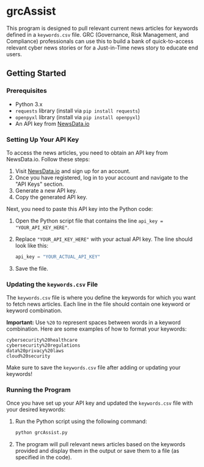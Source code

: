 
# grcAssist

This program is designed to pull relevant current news articles for keywords defined in a `keywords.csv` file. GRC (Governance, Risk Management, and Compliance) professionals can use this to build a bank of quick-to-access relevant cyber news stories or for a Just-in-Time news story to educate end users.

## Getting Started

### Prerequisites

- Python 3.x
- `requests` library (install via `pip install requests`)
- `openpyxl` library (install via `pip install openpyxl`)
- An API key from [NewsData.io](https://newsdata.io/)

### Setting Up Your API Key

To access the news articles, you need to obtain an API key from NewsData.io. Follow these steps:

1. Visit [NewsData.io](https://newsdata.io/) and sign up for an account.
2. Once you have registered, log in to your account and navigate to the "API Keys" section.
3. Generate a new API key.
4. Copy the generated API key.

Next, you need to paste this API key into the Python code:

1. Open the Python script file that contains the line `api_key = "YOUR_API_KEY_HERE"`.
2. Replace `"YOUR_API_KEY_HERE"` with your actual API key. The line should look like this:

   ```python
   api_key = "YOUR_ACTUAL_API_KEY"
   ```

3. Save the file.

### Updating the `keywords.csv` File

The `keywords.csv` file is where you define the keywords for which you want to fetch news articles. Each line in the file should contain one keyword or keyword combination. 

**Important:** Use `%20` to represent spaces between words in a keyword combination. Here are some examples of how to format your keywords:

```plaintext
cybersecurity%20healthcare
cybersecurity%20regulations
data%20privacy%20laws
cloud%20security
```

Make sure to save the `keywords.csv` file after adding or updating your keywords!

### Running the Program

Once you have set up your API key and updated the `keywords.csv` file with your desired keywords:

1. Run the Python script using the following command:
   ```bash
   python grcAssist.py
   ```
2. The program will pull relevant news articles based on the keywords provided and display them in the output or save them to a file (as specified in the code).

